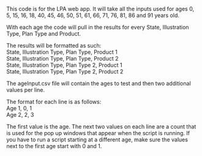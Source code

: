 This code is for the LPA web app. It will take all the inputs used for ages 
0, 5, 15, 16, 18, 40, 45, 46, 50, 51, 61, 66, 71, 76, 81, 86 and 91 years old.

With each age the code will pull in the results for every State, Illustration Type, Plan Type and Product.

The results will be formatted as such:        
State,  Illustration Type, Plan Type, Product 1  
State,  Illustration Type, Plan Type, Product 2  
State,  Illustration Type, Plan Type 2, Product 1  
State,  Illustration Type, Plan Type 2, Product 2  

The ageInput.csv file will contain the ages to test and then two additional values per line.

The format for each line is as follows:     
Age 1,  0,  1   
Age 2,  2,  3 

The first value is the age. The next two values on each line are a count that is used for the 
pop up windows that appear when the script is running. If you have to run a script starting at a 
different age, make sure the values next to the first age start with 0 and 1.
